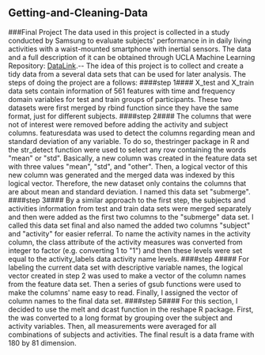 ## Getting-and-Cleaning-Data
###Final Project
The data used in this project is collected in a study conducted by Samsung to evaluate subjects' performance in in daily living activities with a waist-mounted smartphone with inertial sensors. The data and a full description of it can be obtained through UCLA Machine Learning Repository:
[DataLink](http://archive.ics.uci.edu/ml/datasets/Human+Activity+Recognition+Using+Smartphones).--
The idea of this project is to collect and create a tidy data from a several data sets that can be used for later analysis. The steps of doing the project are a follows:
####step 1####
X_test and X_train data sets contain information of 561 features with time and frequency domain variables for test and train groups of participants. These two datasets were first merged by rbind function since they have the same format, just for different subjects.
####step 2####
The columns that were not of interest were removed before adding the activity and subject columns. featuresdata was used to detect the columns regarding mean and standard deviation of any variable. To do so, thestringer package in R and the str_detect function were used to select any row containing the words "mean" or "std". Basically, a new column was created in the feature data set with three values "mean", "std", and "other". Then, a logical vector of this new column was generated and the merged data was indexed by this logical vector. Therefore, the new dataset only contains the columns that are about mean and standard deviation. I named this data set "submerge".
####step 3####
By a similar approach to the first step, the subjects and activities information from test and train data sets were merged separately and then were added as the first two columns to the "submerge" data set. I called this data set final and also named the added two columns "subject" and "activity" for easier referral. To name the activity names in the activity column, the class attribute of the activity measures was converted from integer to factor (e.g. converting 1 to "1") and then these levels were set equal to the activity_labels data activity name levels.
####step 4####
For labeling the current data set with descriptive variable names, the logical vector created in step 2 was used to make a vector of the column names from the feature data set. Then a series of gsub functions were used to make the columns' name easy to read. Finally, I assigned the vector of column names to the final data set.
####step 5####
For this section, I decided to use the melt and dcast function in the reshape R package. First, the was converted to a long format by grouping over the subject and activity variables. Then, all measurements were averaged for all combinations of subjects and activities. The final result is a data frame with 180 by 81 dimension.

